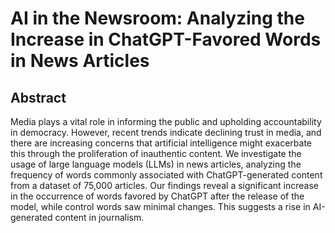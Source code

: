# AI in the Newsroom: Analyzing the Increase in ChatGPT-Favored Words in News Articles

## Abstract

Media plays a vital role in informing the public and upholding accountability in democracy. However, recent trends indicate declining trust in media, and there are increasing concerns that artificial intelligence might exacerbate this through the proliferation of inauthentic content. We investigate the usage of large language models (LLMs) in news articles, analyzing the frequency of words commonly associated with ChatGPT-generated content from a dataset of 75,000 articles. Our findings reveal a significant increase in the occurrence of words favored by ChatGPT after the release of the model, while control words saw minimal changes. This suggests a rise in AI-generated content in journalism.
